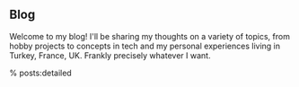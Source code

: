 ## Blog

Welcome to my blog! I'll be sharing my thoughts on a variety of topics, from hobby projects to concepts in tech and my personal experiences living in Turkey, France, UK. Frankly precisely whatever I want.

% posts:detailed